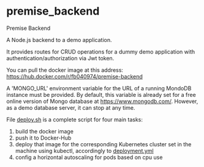 # premise_backend
Premise Backend

A Node.js backend to a demo application.

It provides routes for CRUD operations for a dummy demo application with authentication/authorization via Jwt token.

You can pull the docker image at this address: https://hub.docker.com/r/fb040974/premise-backend

A 'MONGO_URL' environment variable for the URL of a running MondoDB  instance must be provided. By default, this variable is already set for a free online version of Mongo database at https://www.mongodb.com/. However, as a demo database server, it can stop at any time.

File [deploy.sh](deploy.sh) is a complete script for four main tasks:
1. build the docker image
2. push it to Docker-Hub
3. deploy that image for the corresponding Kubernetes cluster set in the machine using kubectl, accordingly to
[deployment.yml](deployment.yml) 
4. config a horizontal autoscaling for pods based on cpu use



